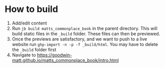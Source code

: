 # How to build

1. Add/edit content
2. Run `jb build matts_commonplace_book` in the parent directory.
   This will build static files in the `_build` folder. These files can then be previewed.
3. Once the previews are satisfactory, and we want to push to a live website run `ghp-import -n -p -f _build/html`.
   You may have to delete the `_build` folder first 
4. Navigate to https://goodwin-matt.github.io/matts_commonplace_book/intro.html
